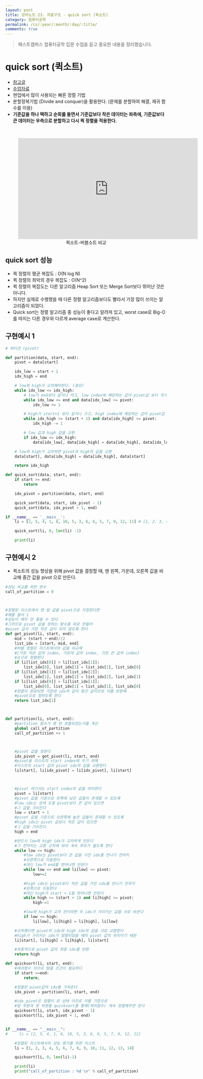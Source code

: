 ```yaml
---
layout: post
title: 강의노트 23. 자료구조 - quick sort (퀵소트)
category: 컴퓨터공학
permalink: /cs/:year/:month/:day/:title/
comments: true
---
```

> 패스트캠퍼스 컴퓨터공학 입문 수업을 듣고 중요한 내용을 정리했습니다.

# quick sort (퀵소트)
- [참고글](http://blog.eairship.kr/35)
- [수업자료](https://github.com/ythwork/ComputerScienceSchool/blob/master/lecture/datastructure/sorting/quick_sort_python.pdf)
- 현업에서 많이 사용되는 빠른 정렬 기법
- 분할정복기법 (Divide and conquer)을 활용한다. (문제를 분할하여 해결, 재귀 함수를 이용)
- **기준값을 하나 택하고 순회를 돌면서 기준값보다 작은 데이터는 좌측에, 기준값보다 큰 데이터는 우측으로 분할하고 다시 퀵 정렬을 적용한다.**

<br>
<center>
<figure>
<iframe width="560" height="315" src="https://www.youtube.com/embed/WaNLJf8xzC4" frameborder="0" allowfullscreen></iframe>
<figcaption>퀵소트-버블소트 비교</figcaption>
</figure>
</center>

## quick sort 성능
- 퀵 정렬의 평균 복잡도 : O(N log N)
- 퀵 정렬의 최악의 경우 복잡도 : O(N^2)
- 퀵 정렬의 복잡도는 다른 알고리즘 Heap Sort 또는 Merge Sort보다 뛰어난 것은 아니다.
- 하지만 실제로 수행했을 때 다른 정렬 알고리즘보다도 빨라서 가장 많이 쓰이는 알고리즘이 되었다.
- Quick sort는 정렬 알고리즘 중 성능이 좋다고 알려져 있고, worst case로 Big-O를 따지는 다른 경우와 다르게 average case로 계산한다.

## 구현예시 1

```python
# 파티션 (pivot)

def partition(data, start, end):
    pivot = data[start]

    idx_low = start + 1
    idx_high = end

    # low와 high가 교차해야한다. (중요)
    while idx_low <= idx_high:
        # low가 end보다 같거나 작고, low index에 해당하는 값이 pivot값 보다 작거나 같으면 low는 오른쪽으로 계속 이동
        while idx_low <= end and data[idx_low] <= pivot:
            idx_low += 1

        # high가 start+1 보다 같거나 크고, higt index에 해당하는 값이 pivot값 보다 크거나 같으면 high는 왼쪽으로 계속 이동
        while idx_high >= (start + 1) and data[idx_high] >= pivot:
            idx_high -= 1

        # low 값과 high 값을 교환
        if idx_low <= idx_high:
            data[idx_low], data[idx_high] = data[idx_high], data[idx_low]

    # low와 high가 교차하면 pivot과 high의 값을 교환
    data[start], data[idx_high] = data[idx_high], data[start]

    return idx_high

def quick_sort(data, start, end):
    if start >= end:
        return

    idx_pivot = partition(data, start, end)

    quick_sort(data, start, idx_pivot - 1)
    quick_sort(data, idx_pivot + 1, end)

if __name__ == '__main__':
    li = [2, 5, 4, 1, 8, 10, 5, 3, 6, 6, 5, 7, 9, 12, 11] # [1, 2, 3, 4, 5, 5, 5, 6, 6, 7, 8, 9, 10, 11, 12]

    quick_sort(li, 0, len(li) -1)

    print(li)
```


## 구현예시 2
- 퀵소트의 성능 향상을 위해 pivot 값을 결정할 때, 맨 왼쪽, 가운데, 오른쪽 값을 비교해 중간 값을 pivot 으로 만든다.


```python
#성능 비교를 위한 변수
call_of_partition = 0



#정렬된 리스트에서 맨 앞 값을 pivot으로 지정한다면
#예를 들어 1
#성능이 매우 안 좋을 수 있다
#그러므로 pivot 값을 정하는 함수를 따로 만들어
#pivot 값이 가장 작은 값이 되지 않도록 한다
def get_pivot(li, start, end):
    mid = (start + end)//2
    list_idx = [start, mid, end]
    #버블 정렬로 리스트에서의 값을 비교해
    #[가장 작은 값의 index, 가운데 값의 index, 가장 큰 값의 index]
    #순으로 정렬한다
    if li[list_idx[0]] > li[list_idx[1]]:
        list_idx[0], list_idx[1] = list_idx[1], list_idx[0]
    if li[list_idx[1]] > li[list_idx[2]]:
        list_idx[1], list_idx[2] = list_idx[2], list_idx[1]
    if li[list_idx[0]] > li[list_idx[1]]:
        list_idx[0], list_idx[1] = list_idx[1], list_idx[0]
    #정렬이 완료되면 가운데 idx의 값이 중간 값이므로 이를 반환해
    #pivot으로 정하도록 한다
    return list_idx[1]



def partition(li, start, end):
    #partition 함수가 몇 번 호출되었는가를 계산
    global call_of_partition
    call_of_partition += 1



    #pivot 값을 정한다
    idx_pivot = get_pivot(li, start, end)
    #pivot을 리스트의 start index에 두기 위해
    #리스트의 start 값과 pivot idx의 값을 교환한다
    li[start], li[idx_pivot] = li[idx_pivot], li[start]



    #pivot 여기서는 start index의 값을 의미한다
    pivot = li[start]
    #pivot 값을 기준으로 왼쪽에 낮은 값들이 존재할 수 있도록
    #low idx는 검색 도중 pivot보다 큰 값이 있으면
    #그 값을 가리킨다
    low = start + 1
    #pivot 값을 기준으로 오른쪽에 높은 값들이 존재할 수 있도록
    #high idx는 pivot 값보다 작은 값이 있으면
    #그 값을 기리킨다
    high = end

    #반드시 low와 high idx가 교차하게 만든다
    #그 전까지는 교환 규칙에 따라 계속 루프가 돌도록 한다
    while low <= high:
        #low idx는 pivot보다 큰 값을 가진 idx를 만나기 전까지
        #오른쪽으로 이동한다
        #대신 low가 end를 벗어나면 안된다
        while low <= end and li[low] <= pivot:
            low+=1

        #high idx는 pivot보다 작은 값을 가진 idx를 만나기 전까지
        #왼쪽으로 이동한다
        #대신 high가 start + 1을 벗어나면 안된다
        while high >= (start + 1) and li[high] >= pivot:
            high-=1

        #low와 high가 교차 전이라면 두 idx가 가리키는 값을 서로 바꾼다
        if low <= high:
            li[low], li[high] = li[high], li[low]

    #교차했다면 pivot의 idx와 high idx의 값을 서로 교환한다
    #high가 가리키는 idx가 정렬되었을 때의 pivot 값의 위치이기 때문
    li[start], li[high] = li[high], li[start]

    #최종적으로 pivot 값의 최종 idx를 반환
    return high

def quicksort(li, start, end):
    #재귀함수 이므로 탈출 조건이 필요하다
    if start >=end:
        return;

    #정렬된 pivot값의 idx를 가져온다
    idx_pivot = partition(li, start, end)

    #idx_pivot은 정렬이 된 상태 이므로 이를 기준으로
    #앞 부분과 뒷 부분을 quicksort를 통해(재귀함수) 계속 정렬해주면 된다
    quicksort(li, start, idx_pivot - 1)
    quicksort(li, idx_pivot + 1, end)


if __name__ == "__main__":
#     li = [2, 5, 4, 1, 8, 10, 5, 3, 6, 6, 5, 7, 9, 12, 11]

    #정렬된 리스트에서의 성능 평가를 위한 리스트
    li = [1, 2, 3, 4, 5, 6, 7, 8, 9, 10, 11, 12, 13, 14]

    quicksort(li, 0, len(li)-1)

    print(li)
    print("call_of_partition : %d \n" % call_of_partition)

```
